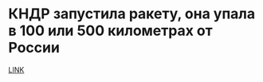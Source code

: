 # КНДР запустила ракету, она упала в 100 или 500 километрах от России



[LINK](https://varlamov.ru/2372013.html)